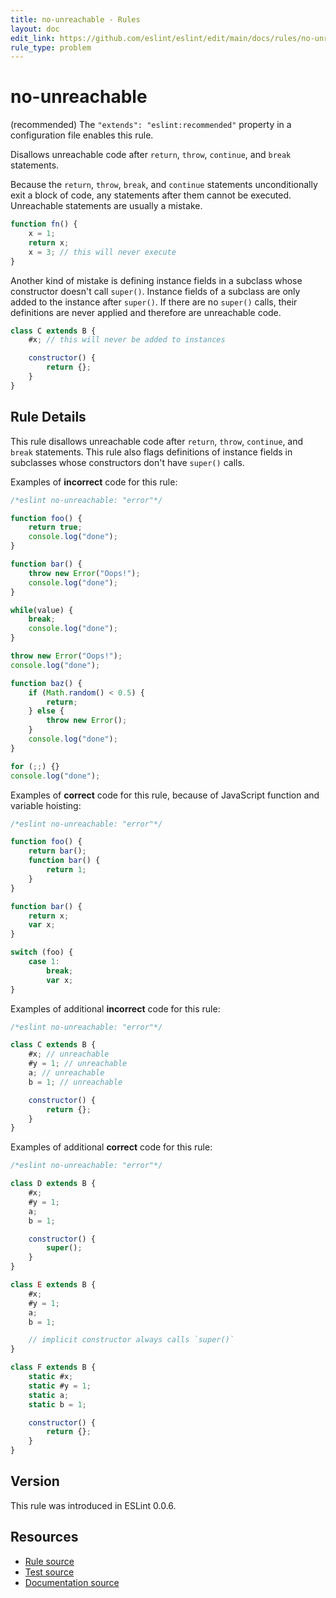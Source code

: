 ```yaml
---
title: no-unreachable - Rules
layout: doc
edit_link: https://github.com/eslint/eslint/edit/main/docs/rules/no-unreachable.md
rule_type: problem
---
```

<!-- Note: No pull requests accepted for this file. See README.md in the root directory for details. -->

# no-unreachable

(recommended) The `"extends": "eslint:recommended"` property in a configuration file enables this rule.

Disallows unreachable code after `return`, `throw`, `continue`, and `break` statements.

Because the `return`, `throw`, `break`, and `continue` statements unconditionally exit a block of code, any statements after them cannot be executed. Unreachable statements are usually a mistake.

```js
function fn() {
    x = 1;
    return x;
    x = 3; // this will never execute
}
```

Another kind of mistake is defining instance fields in a subclass whose constructor doesn't call `super()`. Instance fields of a subclass are only added to the instance after `super()`. If there are no `super()` calls, their definitions are never applied and therefore are unreachable code.

```js
class C extends B {
    #x; // this will never be added to instances

    constructor() {
        return {};
    }
}
```

## Rule Details

This rule disallows unreachable code after `return`, `throw`, `continue`, and `break` statements. This rule also flags definitions of instance fields in subclasses whose constructors don't have `super()` calls.

Examples of **incorrect** code for this rule:

```js
/*eslint no-unreachable: "error"*/

function foo() {
    return true;
    console.log("done");
}

function bar() {
    throw new Error("Oops!");
    console.log("done");
}

while(value) {
    break;
    console.log("done");
}

throw new Error("Oops!");
console.log("done");

function baz() {
    if (Math.random() < 0.5) {
        return;
    } else {
        throw new Error();
    }
    console.log("done");
}

for (;;) {}
console.log("done");
```

Examples of **correct** code for this rule, because of JavaScript function and variable hoisting:

```js
/*eslint no-unreachable: "error"*/

function foo() {
    return bar();
    function bar() {
        return 1;
    }
}

function bar() {
    return x;
    var x;
}

switch (foo) {
    case 1:
        break;
        var x;
}
```

Examples of additional **incorrect** code for this rule:

```js
/*eslint no-unreachable: "error"*/

class C extends B {
    #x; // unreachable
    #y = 1; // unreachable
    a; // unreachable
    b = 1; // unreachable

    constructor() {
        return {};
    }
}
```

Examples of additional **correct** code for this rule:

```js
/*eslint no-unreachable: "error"*/

class D extends B {
    #x;
    #y = 1;
    a;
    b = 1;

    constructor() {
        super();
    }
}

class E extends B {
    #x;
    #y = 1;
    a;
    b = 1;

    // implicit constructor always calls `super()`
}

class F extends B {
    static #x;
    static #y = 1;
    static a;
    static b = 1;

    constructor() {
        return {};
    }
}
```

## Version

This rule was introduced in ESLint 0.0.6.

## Resources

* [Rule source](https://github.com/eslint/eslint/tree/HEAD/lib/rules/no-unreachable.js)
* [Test source](https://github.com/eslint/eslint/tree/HEAD/tests/lib/rules/no-unreachable.js)
* [Documentation source](https://github.com/eslint/eslint/tree/HEAD/docs/rules/no-unreachable.md)
